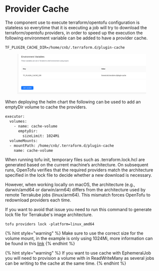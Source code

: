 # Provider Cache

The component use to execute terraform/opentofu configuration is stateless so everytime that it is executing a job will try to download the terraform/opentofu providers, in order to speed up the execution the following environment variable can be added to have a provider cache.

```
TF_PLUGIN_CACHE_DIR=/home/cnb/.terraform.d/plugin-cache
```

<figure><img src="../../.gitbook/assets/image (1) (1) (1).png" alt=""><figcaption></figcaption></figure>

When deploying the helm chart the following can be used to add an emptyDir volume to cache the providers.

```
executor:
  volumes:
    - name: cache-volume
      emptyDir:
        sizeLimit: 1024Mi
  volumeMounts:
  - mountPath: /home/cnb/.terraform.d/plugin-cache
    name: cache-volume
```

When running tofu init, temporary files such as .terraform.lock.hcl are generated based on the current machine’s architecture. On subsequent runs, OpenTofu verifies that the required providers match the architecture specified in the lock file to decide whether a new download is necessary.

However, when working locally on macOS, the architecture (e.g., darwin/amd64 or darwin/arm64) differs from the architecture used by remote Terrakube jobs (linux/arm64). This mismatch forces OpenTofu to redownload providers each time.

If you want to avoid that issue you need to run this command to generate lock file for Terrakube's image architecture.

```
tofu providers lock -platform=linux_amd64
```

{% hint style="warning" %}
Make sure to use the correct size for the volume mount, in the example is only using 1024Mi, more information can be found in this [link](https://developer.hashicorp.com/terraform/cli/config/config-file#provider-plugin-cache)
{% endhint %}

{% hint style="warning" %}
If you want to use cache with EphemeralJob you will need to provision a volume with in ReadWriteMany as several jobs can be writing to the cache at the same time.
{% endhint %}
